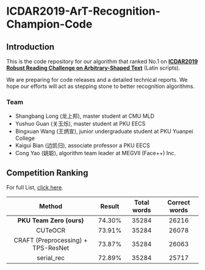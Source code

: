 # ICDAR2019-ArT-Recognition-Champion-Code

## Introduction

This is the code repository for our algorithm that ranked No.1 on [__ICDAR2019 Robust Reading Challenge on Arbitrary-Shaped Text__](https://rrc.cvc.uab.es/?ch=14&com=introduction) (Latin scripts). 

We are preparing for code releases and a detailed technical reports. We hope our efforts will act as stepping stone to better recognition algorithms.

### Team
- Shangbang Long (龙上邦), master student at CMU MLD
- Yushuo Guan (关玉烁), master student at PKU EECS
- Bingxuan Wang (王炳宣), junior undergraduate student at PKU Yuanpei College
- Kaigui Bian (边凯归), associate professor a PKU EECS
- Cong Yao (姚聪), algorithm team leader at MEGVII (Face++) Inc.


## Competition Ranking

For full List, [click here](https://rrc.cvc.uab.es/?ch=14&com=evaluation&task=2).

| Method | Result | Total words | Correct words |
|:------:|:------:|:------:|:------:|
| __PKU Team Zero (ours)__ | 74.30% | 35284 | 26216 | 
| CUTeOCR | 73.91% | 35284 | 26078 |
| CRAFT (Preprocessing) + TPS-ResNet | 73.87% | 35284 | 26063 |
| serial_rec | 72.89% | 35284 | 25717 |
